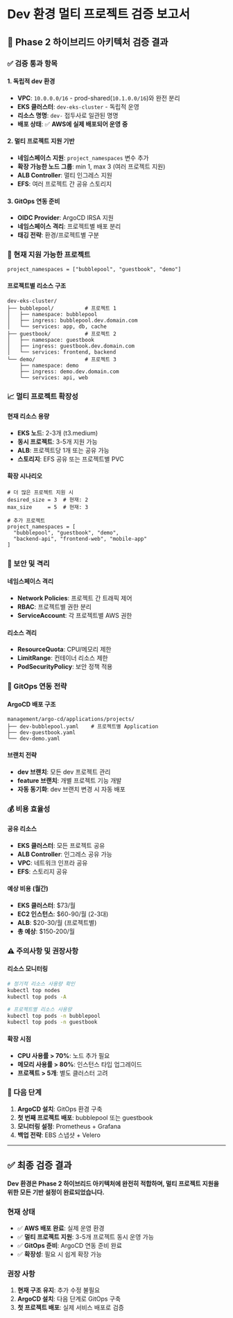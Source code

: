 # Dev 환경 멀티 프로젝트 검증 보고서

## 🎯 **Phase 2 하이브리드 아키텍처 검증 결과**

### **✅ 검증 통과 항목**

#### **1. 독립적 dev 환경**
- **VPC**: `10.0.0.0/16` - prod-shared(`10.1.0.0/16`)와 완전 분리
- **EKS 클러스터**: `dev-eks-cluster` - 독립적 운영
- **리소스 명명**: `dev-` 접두사로 일관된 명명
- **배포 상태**: ✅ **AWS에 실제 배포되어 운영 중**

#### **2. 멀티 프로젝트 지원 기반**
- **네임스페이스 지원**: `project_namespaces` 변수 추가
- **확장 가능한 노드 그룹**: min 1, max 3 (여러 프로젝트 지원)
- **ALB Controller**: 멀티 인그레스 지원
- **EFS**: 여러 프로젝트 간 공유 스토리지

#### **3. GitOps 연동 준비**
- **OIDC Provider**: ArgoCD IRSA 지원
- **네임스페이스 격리**: 프로젝트별 배포 분리
- **태깅 전략**: 환경/프로젝트별 구분

### **🔧 현재 지원 가능한 프로젝트**

```hcl
project_namespaces = ["bubblepool", "guestbook", "demo"]
```

#### **프로젝트별 리소스 구조**
```
dev-eks-cluster/
├── bubblepool/          # 프로젝트 1
│   ├── namespace: bubblepool
│   ├── ingress: bubblepool.dev.domain.com
│   └── services: app, db, cache
├── guestbook/           # 프로젝트 2
│   ├── namespace: guestbook
│   ├── ingress: guestbook.dev.domain.com
│   └── services: frontend, backend
└── demo/                # 프로젝트 3
    ├── namespace: demo
    ├── ingress: demo.dev.domain.com
    └── services: api, web
```

### **📈 멀티 프로젝트 확장성**

#### **현재 리소스 용량**
- **EKS 노드**: 2-3개 (t3.medium)
- **동시 프로젝트**: 3-5개 지원 가능
- **ALB**: 프로젝트당 1개 또는 공유 가능
- **스토리지**: EFS 공유 또는 프로젝트별 PVC

#### **확장 시나리오**
```hcl
# 더 많은 프로젝트 지원 시
desired_size = 3  # 현재: 2
max_size     = 5  # 현재: 3

# 추가 프로젝트
project_namespaces = [
  "bubblepool", "guestbook", "demo",
  "backend-api", "frontend-web", "mobile-app"
]
```

### **🔐 보안 및 격리**

#### **네임스페이스 격리**
- **Network Policies**: 프로젝트 간 트래픽 제어
- **RBAC**: 프로젝트별 권한 분리
- **ServiceAccount**: 각 프로젝트별 AWS 권한

#### **리소스 격리**
- **ResourceQuota**: CPU/메모리 제한
- **LimitRange**: 컨테이너 리소스 제한
- **PodSecurityPolicy**: 보안 정책 적용

### **🚀 GitOps 연동 전략**

#### **ArgoCD 배포 구조**
```
management/argo-cd/applications/projects/
├── dev-bubblepool.yaml    # 프로젝트별 Application
├── dev-guestbook.yaml
└── dev-demo.yaml
```

#### **브랜치 전략**
- **dev 브랜치**: 모든 dev 프로젝트 관리
- **feature 브랜치**: 개별 프로젝트 기능 개발
- **자동 동기화**: dev 브랜치 변경 시 자동 배포

### **💰 비용 효율성**

#### **공유 리소스**
- **EKS 클러스터**: 모든 프로젝트 공유
- **ALB Controller**: 인그레스 공유 가능
- **VPC**: 네트워크 인프라 공유
- **EFS**: 스토리지 공유

#### **예상 비용 (월간)**
- **EKS 클러스터**: $73/월
- **EC2 인스턴스**: $60-90/월 (2-3대)
- **ALB**: $20-30/월 (프로젝트별)
- **총 예상**: $150-200/월

### **⚠️ 주의사항 및 권장사항**

#### **리소스 모니터링**
```bash
# 정기적 리소스 사용량 확인
kubectl top nodes
kubectl top pods -A

# 프로젝트별 리소스 사용량
kubectl top pods -n bubblepool
kubectl top pods -n guestbook
```

#### **확장 시점**
- **CPU 사용률 > 70%**: 노드 추가 필요
- **메모리 사용률 > 80%**: 인스턴스 타입 업그레이드
- **프로젝트 > 5개**: 별도 클러스터 고려

### **🎯 다음 단계**

1. **ArgoCD 설치**: GitOps 환경 구축
2. **첫 번째 프로젝트 배포**: bubblepool 또는 guestbook
3. **모니터링 설정**: Prometheus + Grafana
4. **백업 전략**: EBS 스냅샷 + Velero

---

## **✅ 최종 검증 결과**

**Dev 환경은 Phase 2 하이브리드 아키텍처에 완전히 적합하며, 멀티 프로젝트 지원을 위한 모든 기반 설정이 완료되었습니다.**

### **현재 상태**
- ✅ **AWS 배포 완료**: 실제 운영 환경
- ✅ **멀티 프로젝트 지원**: 3-5개 프로젝트 동시 운영 가능
- ✅ **GitOps 준비**: ArgoCD 연동 준비 완료
- ✅ **확장성**: 필요 시 쉽게 확장 가능

### **권장 사항**
1. **현재 구조 유지**: 추가 수정 불필요
2. **ArgoCD 설치**: 다음 단계로 GitOps 구축
3. **첫 프로젝트 배포**: 실제 서비스 배포로 검증 